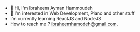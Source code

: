 - 👋 Hi, I’m Ibraheem Ayman Hammoudeh
- 👀 I’m interested in Web Development, Piano and other stuff
-  I’m currently learning ReactJS and NodeJS
-  How to reach me ? ibraheemhamodeh@gmail.com.

<!---
ft7e/ft7e is a ✨ special ✨ repository because its `README.md` (this file) appears on your GitHub profile.
You can click the Preview link to take a look at your changes
--->
